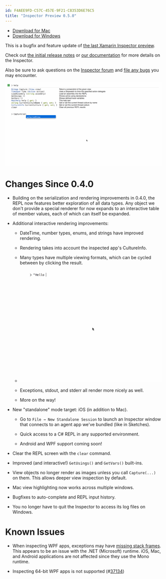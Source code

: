 ```yaml
---
id: F4AEE9FD-C57C-457E-9F21-C8353D6E76C5
title: "Inspector Preview 0.5.0"
---
```


* [Download for Mac](https://download.xamarin.com/inspector/XamarinInspector.pkg)
* [Download for Windows](https://download.xamarin.com/inspector/XamarinInspector.msi)

This is a bugfix and feature update of
[the last Xamarin Inspector preview](http://developer.xamarin.com/releases/inspector/preview/inspector-0.4.0/).

Check out
[the initial release notes](http://developer.xamarin.com/releases/inspector/preview/inspector-0.3.1/#What_does_it_do)
or
[our documentation](https://developer.xamarin.com/guides/cross-platform/inspector/)
for more details on the Inspector.

Also be sure to ask questions on the [Inspector forum](http://forums.xamarin.com/categories/inspector)
and [file any bugs][bugs] you may encounter.

[bugs]: https://bugzilla.xamarin.com/enter_bug.cgi?product=Workbooks%20%26%20Inspector

[ ![](Images/inspector-0.5.0-objs.gif)](Images/inspector-0.5.0-objs.gif)

# Changes Since 0.4.0

* Building on the serialization and rendering improvements in 0.4.0, the REPL
  now features better exploration of all data types. Any object we don't provide
  a special renderer for now expands to an interactive table of member values,
  each of which can itself be expanded.

* Additional interactive rendering improvements:

  - DateTime, number types, enums, and strings have improved rendering.

  - Rendering takes into account the inspected app's CultureInfo.

  - Many types have multiple viewing formats, which can be cycled between by
    clicking the result.

  - [ ![](Images/inspector-0.5.0-vars.gif)](Images/inspector-0.5.0-vars.gif)

  - Exceptions, stdout, and stderr all render more nicely as well.

  - More on the way!

* New "standalone" mode target: iOS (in addition to Mac).

  - Go to `File → New Standalone Session` to launch an Inspector window that
    connects to an agent app we've bundled (like in Sketches).

  - Quick access to a C# REPL in any supported environment.

  - Android and WPF support coming soon!

* Clear the REPL screen with the `clear` command.

* Improved (and interactive!) `GetUsings()` and `GetVars()` built-ins.

* View objects no longer render as images unless you call `Capture(...)` on
  them. This allows deeper view inspection by default.

* Mac view highlighting now works across multiple windows.

* Bugfixes to auto-complete and REPL input history.

* You no longer have to quit the Inspector to access its log files on Windows.

# Known Issues

* When inspecting WPF apps, exceptions may have [missing stack frames][35838].
  This appears to be an issue with the .NET (Microsoft) runtime. iOS, Mac, and
  Android applications are not affected since they use the Mono runtime.

* Inspecting 64-bit WPF apps is not supported (#[37134][37134])

[35838]: https://bugzilla.xamarin.com/show_bug.cgi?id=35838
[37134]: https://bugzilla.xamarin.com/show_bug.cgi?id=37134


